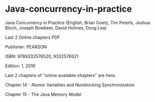 # Java-concurrency-in-practice
Java Concurrency in Practice (English, Brian Goetz, Tim Peierls, Joshua Bloch, Joseph Bowbeer, David Holmes, Doug Lea) 

Last 2 Online chapters PDF

Publisher: PEARSON

ISBN: 9789332576520, 9332576521

Edition: 1, 2016


Last 2 chapters of "online available chapters" are here.


Chapter 14 - Atomic Variables and Nonblocking Synchronization

Chapter 15 - The Java Memory Model
